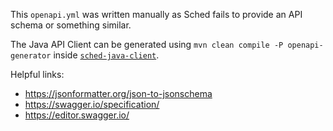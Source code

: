 This ``openapi.yml`` was written manually as Sched fails to provide an API schema or something similar.

The Java API Client can be generated using ``mvn clean compile -P openapi-generator`` inside [``sched-java-client``](../openapi-client-maven-template/).

Helpful links:
* https://jsonformatter.org/json-to-jsonschema
* https://swagger.io/specification/
* https://editor.swagger.io/
